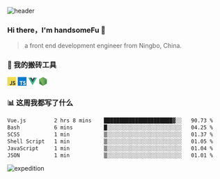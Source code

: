 ![header](https://raw.githubusercontent.com/fzq1998/fzq1998/master/header.png)

### Hi there，I'm handsomeFu 👋

> a front end development engineer from Ningbo, China.

### 🔧 我的搬砖工具
<code><img height="20" src="https://raw.githubusercontent.com/github/explore/80688e429a7d4ef2fca1e82350fe8e3517d3494d/topics/javascript/javascript.png" alt="javascript"></code>
<code><img height="20" src="https://raw.githubusercontent.com/github/explore/80688e429a7d4ef2fca1e82350fe8e3517d3494d/topics/typescript/typescript.png" alt="typescript"></code>
<code><img height="20" src="https://raw.githubusercontent.com/github/explore/80688e429a7d4ef2fca1e82350fe8e3517d3494d/topics/vue/vue.png" alt="vue"></code>
<code><img height="20" src="https://raw.githubusercontent.com/github/explore/80688e429a7d4ef2fca1e82350fe8e3517d3494d/topics/nodejs/nodejs.png" alt="nodejs"></code>



### 📊 这周我都写了什么
<!--START_SECTION:waka-->

```text
Vue.js         2 hrs 8 mins    ██████████████████████▓░░   90.73 %
Bash           6 mins          █░░░░░░░░░░░░░░░░░░░░░░░░   04.25 %
SCSS           1 min           ▒░░░░░░░░░░░░░░░░░░░░░░░░   01.37 %
Shell Script   1 min           ▒░░░░░░░░░░░░░░░░░░░░░░░░   01.05 %
JavaScript     1 min           ▒░░░░░░░░░░░░░░░░░░░░░░░░   01.04 %
JSON           1 min           ▒░░░░░░░░░░░░░░░░░░░░░░░░   01.01 %
```

<!--END_SECTION:waka-->


![expedition](https://raw.githubusercontent.com/fzq1998/fzq1998/master/expedition.gif)

